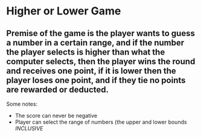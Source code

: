 # Higher or Lower Game

Premise of the game is the player wants to guess a number in a certain range, and if the number
the player selects is higher than what the computer selects, then the player wins the round and 
receives one point, if it is lower then the player loses one point, and if they tie no points are rewarded or deducted.
---
Some notes:
- The score can never be negative
- Player can select the range of numbers (the upper and lower bounds *INCLUSIVE*

